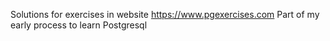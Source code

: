 Solutions for exercises in website https://www.pgexercises.com
Part of my early process to learn Postgresql
